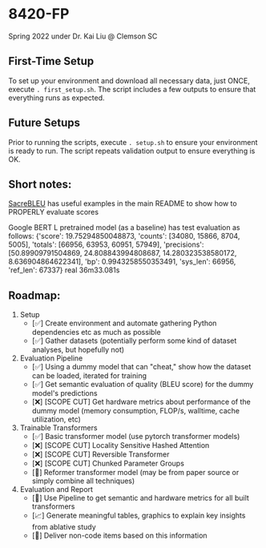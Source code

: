# 8420-FP
Spring 2022 under Dr. Kai Liu @ Clemson SC

## First-Time Setup
To set up your environment and download all necessary data, just ONCE, execute `. first_setup.sh`.
The script includes a few outputs to ensure that everything runs as expected.

## Future Setups
Prior to running the scripts, execute `. setup.sh` to ensure your environment is ready to run.
The script repeats validation output to ensure everything is OK.

## Short notes:
[SacreBLEU](https://github.com/mjpost/sacreBLEU) has useful examples in the main README to show how to PROPERLY evaluate scores

Google BERT L pretrained model (as a baseline) has test evaluation as follows:
{'score': 19.75294850048873,
 'counts': [34080, 15866, 8704, 5005],
 'totals': [66956, 63953, 60951, 57949],
 'precisions': [50.89909791504869, 24.808843994808687, 14.280323538580172, 8.636904864622341],
 'bp': 0.9943258550353491,
 'sys_len': 66956,
 'ref_len': 67337}
real    36m33.081s

## Roadmap:
1. Setup
   + [:white_check_mark:] Create environment and automate gathering Python dependencies etc as much as possible
   + [:white_check_mark:] Gather datasets (potentially perform some kind of dataset analyses, but hopefully not)
3. Evaluation Pipeline
   + [:white_check_mark:] Using a dummy model that can "cheat," show how the dataset can be loaded, iterated for training
   + [:white_check_mark:] Get semantic evaluation of quality (BLEU score) for the dummy model's predictions
   + [:x:] [SCOPE CUT] Get hardware metrics about performance of the dummy model (memory consumption, FLOP/s, walltime, cache utilization, etc)
5. Trainable Transformers
   + [:white_check_mark:] Basic transformer model (use pytorch transformer models)
   + [:x:] [SCOPE CUT] Locality Sensitive Hashed Attention
   + [:x:] [SCOPE CUT] Reversible Transformer
   + [:x:] [SCOPE CUT] Chunked Parameter Groups
   + [:arrows_counterclockwise:] Reformer transformer model (may be from paper source or simply combine all techniques)
6. Evaluation and Report
   + [:pushpin:] Use Pipeline to get semantic and hardware metrics for all built transformers
   + [:chart_with_upwards_trend:] Generate meaningful tables, graphics to explain key insights from ablative study
   + [:briefcase:] Deliver non-code items based on this information
